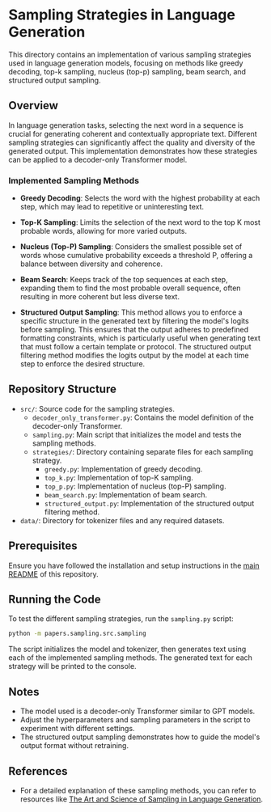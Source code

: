 # Sampling Strategies in Language Generation

This directory contains an implementation of various sampling strategies used in language generation models, focusing on methods like greedy decoding, top-k sampling, nucleus (top-p) sampling, beam search, and structured output sampling.

## Overview

In language generation tasks, selecting the next word in a sequence is crucial for generating coherent and contextually appropriate text. Different sampling strategies can significantly affect the quality and diversity of the generated output. This implementation demonstrates how these strategies can be applied to a decoder-only Transformer model.

### Implemented Sampling Methods

- **Greedy Decoding**: Selects the word with the highest probability at each step, which may lead to repetitive or uninteresting text.

- **Top-K Sampling**: Limits the selection of the next word to the top K most probable words, allowing for more varied outputs.

- **Nucleus (Top-P) Sampling**: Considers the smallest possible set of words whose cumulative probability exceeds a threshold P, offering a balance between diversity and coherence.

- **Beam Search**: Keeps track of the top sequences at each step, expanding them to find the most probable overall sequence, often resulting in more coherent but less diverse text.

- **Structured Output Sampling**: This method allows you to enforce a specific structure in the generated text by filtering the model's logits before sampling. This ensures that the output adheres to predefined formatting constraints, which is particularly useful when generating text that must follow a certain template or protocol. The structured output filtering method modifies the logits output by the model at each time step to enforce the desired structure.

## Repository Structure

- `src/`: Source code for the sampling strategies.
  - `decoder_only_transformer.py`: Contains the model definition of the decoder-only Transformer.
  - `sampling.py`: Main script that initializes the model and tests the sampling methods.
  - `strategies/`: Directory containing separate files for each sampling strategy.
    - `greedy.py`: Implementation of greedy decoding.
    - `top_k.py`: Implementation of top-K sampling.
    - `top_p.py`: Implementation of nucleus (top-P) sampling.
    - `beam_search.py`: Implementation of beam search.
    - `structured_output.py`: Implementation of the structured output filtering method.
- `data/`: Directory for tokenizer files and any required datasets.

## Prerequisites

Ensure you have followed the installation and setup instructions in the [main README](../../README.md) of this repository.

## Running the Code

To test the different sampling strategies, run the `sampling.py` script:

```sh
python -m papers.sampling.src.sampling
```

The script initializes the model and tokenizer, then generates text using each of the implemented sampling methods. The generated text for each strategy will be printed to the console.

## Notes

- The model used is a decoder-only Transformer similar to GPT models.
- Adjust the hyperparameters and sampling parameters in the script to experiment with different settings.
- The structured output sampling demonstrates how to guide the model's output format without retraining.

## References

- For a detailed explanation of these sampling methods, you can refer to resources like [The Art and Science of Sampling in Language Generation](https://huyenchip.com/2024/01/16/sampling.html).
